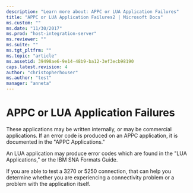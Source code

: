 ```yaml
---
description: "Learn more about: APPC or LUA Application Failures"
title: "APPC or LUA Application Failures2 | Microsoft Docs"
ms.custom: ""
ms.date: "11/30/2017"
ms.prod: "host-integration-server"
ms.reviewer: ""
ms.suite: ""
ms.tgt_pltfrm: ""
ms.topic: "article"
ms.assetid: 39498ae6-9e14-48b9-ba12-3ef3ecb98190
caps.latest.revision: 4
author: "christopherhouser"
ms.author: "test"
manager: "anneta"
---
```

# APPC or LUA Application Failures
These applications may be written internally, or may be commercial applications. If an error code is produced on an APPC application, it is documented in the "APPC Applications."  
  
 An LUA application may produce error codes which are found in the "LUA Applications," or the IBM SNA Formats Guide.  
  
 If you are able to test a 3270 or 5250 connection, that can help you determine whether you are experiencing a connectivity problem or a problem with the application itself.
